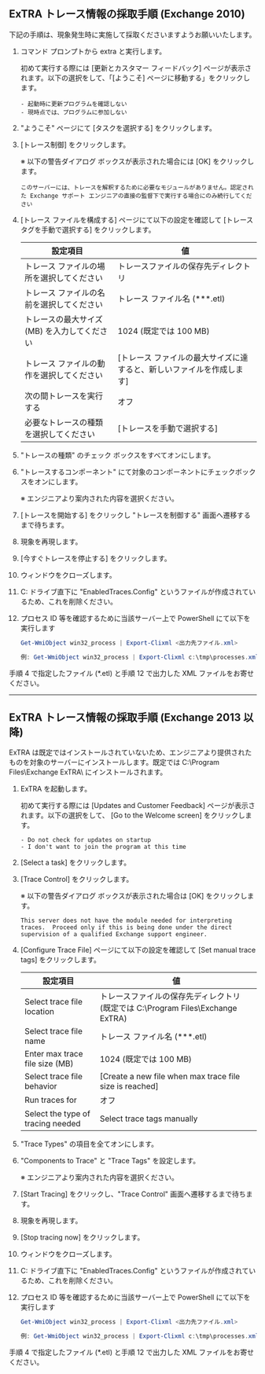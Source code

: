 ## ExTRA トレース情報の採取手順 (Exchange 2010)

下記の手順は、現象発生時に実施して採取くださいますようお願いいたします。

1. コマンド プロンプトから extra と実行します。

    初めて実行する際には [更新とカスタマー フィードバック] ページが表示されます。以下の選択をして、「[ようこそ] ページに移動する」をクリックします。

    ```
    - 起動時に更新プログラムを確認しない
    - 現時点では、プログラムに参加しない
    ```

2. "ようこそ" ページにて [タスクを選択する] をクリックします。
3. [トレース制御] をクリックします。

    ※ 以下の警告ダイアログ ボックスが表示された場合には [OK] をクリックします。
    ```
    このサーバーには、トレースを解釈するために必要なモジュールがありません。認定された Exchange サポート エンジニアの直接の監督下で実行する場合にのみ続行してください
    ```

4. [トレース ファイルを構成する] ページにて以下の設定を確認して [トレース タグを手動で選択する] をクリックします。

    | 設定項目                                     | 値                                                                    |
    | -------------------------------------------- | --------------------------------------------------------------------- |
    | トレース ファイルの場所を選択してください    | トレースファイルの保存先ディレクトリ                                  |
    | トレース ファイルの名前を選択してください    | トレース ファイル名 (***.etl)                                         |
    | トレースの最大サイズ (MB) を入力してください | 1024 (既定では 100 MB)                                                |
    | トレース ファイルの動作を選択してください    | [トレース ファイルの最大サイズに達すると、新しいファイルを作成します] |
    | 次の間トレースを実行する                     | オフ                                                                  |
    | 必要なトレースの種類を選択してください       | [トレースを手動で選択する]                                            |

5. "トレースの種類" のチェック ボックスをすべてオンにします。
6. "トレースするコンポーネント" にて対象のコンポーネントにチェックボックスをオンにします。

    ※ エンジニアより案内された内容を選択ください。

7. [トレースを開始する] をクリックし "トレースを制御する" 画面へ遷移するまで待ちます。
8. 現象を再現します。
9. [今すぐトレースを停止する] をクリックします。
10. ウィンドウをクローズします。
11. C: ドライブ直下に "EnabledTraces.Config" というファイルが作成されているため、これを削除ください。
12. プロセス ID 等を確認するために当該サーバー上で PowerShell にて以下を実行します

    ```PowerShell
    Get-WmiObject win32_process | Export-Clixml <出力先ファイル.xml>

    例: Get-WmiObject win32_process | Export-Clixml c:\tmp\processes.xml
    ```

手順 4 で指定したファイル (*.etl) と手順 12 で出力した XML ファイルをお寄せください。

---

## ExTRA トレース情報の採取手順 (Exchange 2013 以降)

ExTRA は既定ではインストールされていないため、エンジニアより提供されたものを対象のサーバーにインストールします。既定では C:\Program Files\Exchange ExTRA\ にインストールされます。

1. ExTRA を起動します。

    初めて実行する際には [Updates and Customer Feedback] ページが表示されます。以下の選択をして、 [Go to the Welcome screen] をクリックします。

    ```
    - Do not check for updates on startup
    - I don't want to join the program at this time
    ```

2. [Select a task] をクリックします。
3. [Trace Control] をクリックします。

    ※ 以下の警告ダイアログ ボックスが表示された場合は [OK] をクリックします。

    ```
    This server does not have the module needed for interpreting traces.  Proceed only if this is being done under the direct supervision of a qualified Exchange support engineer.
    ```

4. [Configure Trace File] ページにて以下の設定を確認して [Set manual trace tags] をクリックします。

    | 設定項目                          | 値                                                                              |
    | --------------------------------- | ------------------------------------------------------------------------------- |
    | Select trace file location        | トレースファイルの保存先ディレクトリ (既定では C:\Program Files\Exchange ExTRA) |
    | Select trace file name            | トレース ファイル名 (***.etl)                                                   |
    | Enter max trace file size (MB)    | 1024 (既定では 100 MB)                                                          |
    | Select trace file behavior        | [Create a new file when max trace file size is reached]                         |
    | Run traces for                    | オフ                                                                            |
    | Select the type of tracing needed | Select trace tags manually                                                      |


5. "Trace Types" の項目を全てオンにします。
6. "Components to Trace" と "Trace Tags" を設定します。

    ※ エンジニアより案内された内容を選択ください。

7. [Start Tracing] をクリックし、"Trace Control" 画面へ遷移するまで待ちます。
8. 現象を再現します。
9. [Stop tracing now] をクリックします。
10. ウィンドウをクローズします。
11. C: ドライブ直下に "EnabledTraces.Config" というファイルが作成されているため、これを削除ください。
12. プロセス ID 等を確認するために当該サーバー上で PowerShell にて以下を実行します

    ```PowerShell
    Get-WmiObject win32_process | Export-Clixml <出力先ファイル.xml>

    例: Get-WmiObject win32_process | Export-Clixml c:\tmp\processes.xml
    ```

手順 4 で指定したファイル (*.etl) と手順 12 で出力した XML ファイルをお寄せください。

